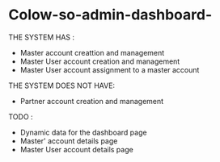 # Colow-so-admin-dashboard-

THE SYSTEM HAS : 
- Master account creattion and management
- Master User account creation and management
- Master User account assignment to a master account

THE SYSTEM DOES NOT HAVE:
- Partner account creation and management

TODO : 
- Dynamic data for the dashboard page 
- Master' account details page 
- Master User account details page 



